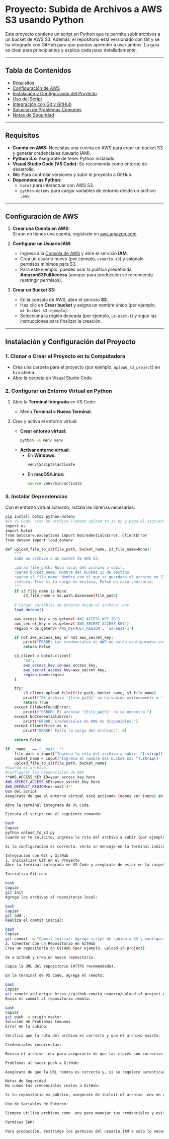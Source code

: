 # Proyecto: Subida de Archivos a AWS S3 usando Python

Este proyecto contiene un script en Python que te permite subir archivos a un bucket de AWS S3. Además, el repositorio está versionado con Git y se ha integrado con GitHub para que puedas aprender a usar ambos. La guía es ideal para principiantes y explica cada paso detalladamente.

---

## Tabla de Contenidos

- [Requisitos](#requisitos)
- [Configuración de AWS](#configuración-de-aws)
- [Instalación y Configuración del Proyecto](#instalación-y-configuración-del-proyecto)
- [Uso del Script](#uso-del-script)
- [Integración con Git y GitHub](#integración-con-git-y-github)
- [Solución de Problemas Comunes](#solución-de-problemas-comunes)
- [Notas de Seguridad](#notas-de-seguridad)

---

## Requisitos

- **Cuenta en AWS:** Necesitas una cuenta en AWS para crear un bucket S3 y generar credenciales (usuario IAM).
- **Python 3.x:** Asegúrate de tener Python instalado.
- **Visual Studio Code (VS Code):** Se recomienda como entorno de desarrollo.
- **Git:** Para controlar versiones y subir el proyecto a GitHub.
- **Dependencias Python:**  
  - `boto3` para interactuar con AWS S3.  
  - `python-dotenv` para cargar variables de entorno desde un archivo `.env`.

---

## Configuración de AWS

1. **Crear una Cuenta en AWS:**  
   Si aún no tienes una cuenta, regístrate en [aws.amazon.com](https://aws.amazon.com/).

2. **Configurar un Usuario IAM:**  
   - Ingresa a la [Consola de AWS](https://aws.amazon.com/console/) y abre el servicio **IAM**.  
   - Crea un usuario nuevo (por ejemplo, `usuario-s3`) y asígnale permisos mínimos para S3.  
   - Para este ejemplo, puedes usar la política predefinida **AmazonS3FullAccess** (aunque para producción se recomienda restringir permisos).

3. **Crear un Bucket S3:**  
   - En la consola de AWS, abre el servicio **S3**.  
   - Haz clic en **Crear bucket** y asigna un nombre único (por ejemplo, `mi-bucket-s3-ejemplo`).  
   - Selecciona la región deseada (por ejemplo, `us-east-1`) y sigue las instrucciones para finalizar la creación.

---

## Instalación y Configuración del Proyecto

### 1. Clonar o Crear el Proyecto en tu Computadora

- Crea una carpeta para el proyecto (por ejemplo, `upload_s3_project`) en tu sistema.
- Abre la carpeta en Visual Studio Code.

### 2. Configurar un Entorno Virtual en Python

1. Abre la **Terminal Integrada** en VS Code:  
   - Menú **Terminal > Nueva Terminal**.

2. Crea y activa el entorno virtual:
   - **Crear entorno virtual:**
     ```bash
     python -m venv venv
     ```
   - **Activar entorno virtual:**  
     - En **Windows:**
       ```bash
       venv\Scripts\activate
       ```
     - En **macOS/Linux:**
       ```bash
       source venv/bin/activate
       ```

### 3. Instalar Dependencias

Con el entorno virtual activado, instala las librerías necesarias:
```bash
pip install boto3 python-dotenv
#En VS Code, crea un archivo llamado upload_to_s3.py y pega el siguiente código:
import os
import boto3
from botocore.exceptions import NoCredentialsError, ClientError
from dotenv import load_dotenv

def upload_file_to_s3(file_path, bucket_name, s3_file_name=None):
    """
    Sube un archivo a un bucket de AWS S3.

    :param file_path: Ruta local del archivo a subir.
    :param bucket_name: Nombre del bucket S3 de destino.
    :param s3_file_name: Nombre con el que se guardará el archivo en S3 (opcional).
    :return: True si la carga es exitosa, False en caso contrario.
    """
    if s3_file_name is None:
        s3_file_name = os.path.basename(file_path)
    
    # Cargar variables de entorno desde el archivo .env
    load_dotenv()

    aws_access_key = os.getenv('AWS_ACCESS_KEY_ID')
    aws_secret_key = os.getenv('AWS_SECRET_ACCESS_KEY')
    region = os.getenv('AWS_DEFAULT_REGION', 'us-east-1')

    if not aws_access_key or not aws_secret_key:
        print("ERROR: Las credenciales de AWS no están configuradas correctamente en el .env.")
        return False

    s3_client = boto3.client(
        's3',
        aws_access_key_id=aws_access_key,
        aws_secret_access_key=aws_secret_key,
        region_name=region
    )

    try:
        s3_client.upload_file(file_path, bucket_name, s3_file_name)
        print(f"El archivo '{file_path}' se ha subido exitosamente a '{bucket_name}/{s3_file_name}'.")
        return True
    except FileNotFoundError:
        print(f"ERROR: El archivo '{file_path}' no se encontró.")
    except NoCredentialsError:
        print("ERROR: Credenciales de AWS no disponibles.")
    except ClientError as e:
        print("ERROR: Falló la carga del archivo:", e)
    
    return False

if __name__ == "__main__":
    file_path = input("Ingresa la ruta del archivo a subir: ").strip()
    bucket_name = input("Ingresa el nombre del bucket S3: ").strip()
    upload_file_to_s3(file_path, bucket_name)
#Guarda el archivo.
#Configurar las Credenciales de AWS
**AWS_ACCESS_KEY_ID=your_access_key_here
AWS_SECRET_ACCESS_KEY=your_secret_key_here
AWS_DEFAULT_REGION=us-east-1**
Uso del Script
Asegúrate de que el entorno virtual esté activado (debes ver (venv) en la terminal).

Abre la terminal integrada de VS Code.

Ejecuta el script con el siguiente comando:

bash
Copiar
python upload_to_s3.py
Cuando se te solicite, ingresa la ruta del archivo a subir (por ejemplo, imagen.jpg o la ruta completa) y el nombre del bucket S3 (por ejemplo, mi-bucket-s3-ejemplo).

Si la configuración es correcta, verás un mensaje en la terminal indicando que el archivo se subió exitosamente.

Integración con Git y GitHub
1. Inicializar Git en el Proyecto
Abre la terminal integrada en VS Code y asegúrate de estar en la carpeta del proyecto.

Inicializa Git con:

bash
Copiar
git init
Agrega los archivos al repositorio local:

bash
Copiar
git add .
Realiza el commit inicial:

bash
Copiar
git commit -m "Commit inicial: Agrega script de subida a S3 y configuración"
2. Conectar con un Repositorio en GitHub
Crea un repositorio en GitHub (por ejemplo, upload-s3-project).

Ve a GitHub y crea un nuevo repositorio.

Copia la URL del repositorio (HTTPS recomendado).

En la terminal de VS Code, agrega el remoto:

bash
Copiar
git remote add origin https://github.com/tu_usuario/upload-s3-project.git
Envía el commit al repositorio remoto:

bash
Copiar
git push -u origin master
Solución de Problemas Comunes
Error en la subida:

Verifica que la ruta del archivo es correcta y que el archivo existe.

Credenciales incorrectas:

Revisa el archivo .env para asegurarte de que las claves son correctas y no contienen espacios extra.

Problemas al hacer push a GitHub:

Asegúrate de que la URL remota es correcta y, si se requiere autenticación, usa un token de acceso personal.

Notas de Seguridad
No subas tus credenciales reales a GitHub:

Si tu repositorio es público, asegúrate de incluir el archivo .env en el archivo .gitignore.

Uso de Variables de Entorno:

Siempre utiliza archivos como .env para manejar tus credenciales y evita hardcodearlas en el código fuente.

Permisos IAM:

Para producción, restringe los permisos del usuario IAM a solo lo necesario.
